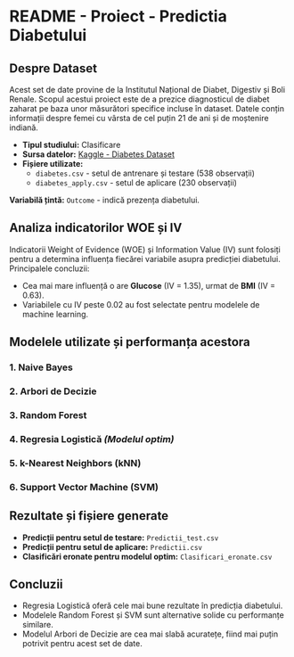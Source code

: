 # README - Proiect - Predictia Diabetului

## Despre Dataset
Acest set de date provine de la Institutul Național de Diabet, Digestiv și Boli Renale. Scopul acestui proiect este de a prezice diagnosticul de diabet zaharat pe baza unor măsurători specifice incluse în dataset. Datele conțin informații despre femei cu vârsta de cel puțin 21 de ani și de moștenire indiană.

- **Tipul studiului:** Clasificare
- **Sursa datelor:** [Kaggle - Diabetes Dataset](https://www.kaggle.com/datasets/akshaydattatraykhare/diabetes-dataset/data)
- **Fișiere utilizate:**
  - `diabetes.csv` - setul de antrenare și testare (538 observații)
  - `diabetes_apply.csv` - setul de aplicare (230 observații)

**Variabilă țintă:** `Outcome` - indică prezența diabetului.

## Analiza indicatorilor WOE și IV

Indicatorii Weight of Evidence (WOE) și Information Value (IV) sunt folosiți pentru a determina influența fiecărei variabile asupra predicției diabetului. Principalele concluzii:
- Cea mai mare influență o are **Glucose** (IV = 1.35), urmat de **BMI** (IV = 0.63).
- Variabilele cu IV peste 0.02 au fost selectate pentru modelele de machine learning.

## Modelele utilizate și performanța acestora

### 1. **Naive Bayes**
### 2. **Arbori de Decizie**
### 3. **Random Forest**
### 4. **Regresia Logistică** *(Modelul optim)*
### 5. **k-Nearest Neighbors (kNN)**
### 6. **Support Vector Machine (SVM)**

## Rezultate și fișiere generate
- **Predicții pentru setul de testare:** `Predictii_test.csv`
- **Predicții pentru setul de aplicare:** `Predictii.csv`
- **Clasificări eronate pentru modelul optim:** `Clasificari_eronate.csv`

## Concluzii
- Regresia Logistică oferă cele mai bune rezultate în predicția diabetului.
- Modelele Random Forest și SVM sunt alternative solide cu performanțe similare.
- Modelul Arbori de Decizie are cea mai slabă acuratețe, fiind mai puțin potrivit pentru acest set de date.


